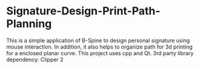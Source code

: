 # Signature-Design-Print-Path-Planning
This is a simple application of B-Spine to design personal signature using mouse interaction. In addition, it also helps to organize path for 3d printing for a enclosed planar curve. 
This project uses cpp and Qt.
3rd party library dependency: Clipper 2
